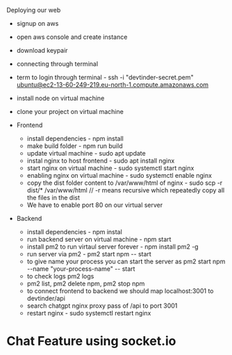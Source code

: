 Deploying our web

- signup on aws
- open aws console and create instance
- download keypair
- connecting through terminal
- term to login through terminal -  ssh -i "devtinder-secret.pem" ubuntu@ec2-13-60-249-219.eu-north-1.compute.amazonaws.com


- install node on virtual machine
- clone your project on virtual machine

- Frontend
   - install dependencies - npm install
   - make build folder - npm run build
   - update virtual machine - sudo apt update
   - instal nginx to host frontend - sudo apt install nginx
   - start nginx on virtual machine - sudo systemctl start nginx
   - enabling nginx on virtual machine - sudo systemctl enable nginx
   - copy the dist folder content to /var/www/html of nginx - sudo scp -r dist/* /var/www/html   // -r means recursive which repeatedly copy all the files in the dist 
   - We have to enable port 80 on our virtual server

- Backend
  - install dependencies - npm instal
  - run backend server on virtual machine - npm start
  - install pm2 to run virtaul server forever - npm install pm2 -g
  - run server via pm2 - pm2 start npm -- start
  - to give name your process you can start the server as pm2 start npm --name "your-process-name" -- start
  - to check logs pm2 logs
  - pm2 list, pm2 delete npm, pm2 stop npm
  - to connect frontend to backend we should map localhost:3001 to devtinder/api
  - search chatgpt nginx proxy pass of /api to port 3001
  - restart nginx - sudo systemctl restart nginx

# Chat Feature using socket.io
